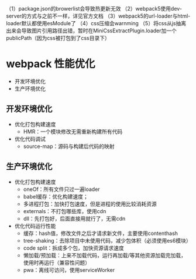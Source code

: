 （1）package.json的browerlist会导致热更新无效
（2）webpack5使用dev-server的方式与之前不一样，详见官方文档
（3）webpack5的url-loader与html-loader默认都使用esModule了
（4）css压缩会warnming
（5）将css从js抽离出来会导致图片引用路径出错，暂时在MiniCssExtractPlugin.loader加一个publicPath（因为css被打包到了css目录下）
# webpack 性能优化
* 开发环境优化
* 生产环境优化

## 开发环境优化
* 优化打包构建速度
  * HMR：一个模块修改无需重新构建所有代码
* 优化代码调试
  * source-map：源码与构建后代码的映射

## 生产环境优化
* 优化打包构建速度
  * oneOf：所有文件只过一遍loader
  * babel缓存：优化构建速度；
  * 多进程打包：加快打包速度，但是进程的使用比较消耗资源
  * externals：不打包哪些库，使用cdn
  * dll：先打包好，后面直接用就行了，无需cdn
* 优化代码运行性能
  * 缓存：hash值，修改文件之后才请求新文件，主要使用contenthash
  * tree-shaking：去除项目中未使用代码，减少包体积（必须使用es6模块）
  * code split：拆成多个包，加快资源请求速度
  * 懒加载/预加载：上来不加载代码，运行再加载/等其他资源加载完加载，使用时再运行（兼容性问题）
  * pwa：离线可访问，使用serviceWorker
  
